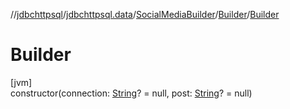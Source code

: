 //[jdbchttpsql](../../../../index.md)/[jdbchttpsql.data](../../index.md)/[SocialMediaBuilder](../index.md)/[Builder](index.md)/[Builder](-builder.md)

# Builder

[jvm]\
constructor(connection: [String](https://kotlinlang.org/api/latest/jvm/stdlib/kotlin/-string/index.html)? = null, post: [String](https://kotlinlang.org/api/latest/jvm/stdlib/kotlin/-string/index.html)? = null)
